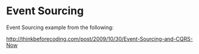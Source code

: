 Event Sourcing
=============

Event Sourcing example from the following:

http://thinkbeforecoding.com/post/2009/10/30/Event-Sourcing-and-CQRS-Now
